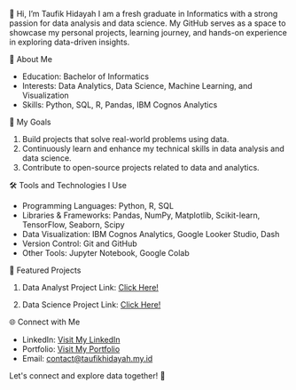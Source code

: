 👋 Hi, I’m Taufik Hidayah
I am a fresh graduate in Informatics with a strong passion for data analysis and data science. My GitHub serves as a space to showcase my personal projects, learning journey, and hands-on experience in exploring data-driven insights.

🎯 About Me
- Education: Bachelor of Informatics
- Interests: Data Analytics, Data Science, Machine Learning, and Visualization
- Skills: Python, SQL, R, Pandas, IBM Cognos Analytics

💼 My Goals
1. Build projects that solve real-world problems using data.
2. Continuously learn and enhance my technical skills in data analysis and data science.
3. Contribute to open-source projects related to data and analytics.

🛠️ Tools and Technologies I Use
- Programming Languages: Python, R, SQL
- Libraries & Frameworks: Pandas, NumPy, Matplotlib, Scikit-learn, TensorFlow, Seaborn, Scipy
- Data Visualization: IBM Cognos Analytics, Google Looker Studio, Dash
- Version Control: Git and GitHub
- Other Tools: Jupyter Notebook, Google Colab

📂 Featured Projects
1. Data Analyst Project
Link: [Click Here!](https://hidayah24.github.io)

2. Data Science Project
Link: [Click Here!]([https://hidayah24.github.io](https://github.com/hidayah24/data-science))

🌐 Connect with Me
- LinkedIn: [Visit My LinkedIn](https://www.linkedin.com/in/hidayah24)
- Portfolio: [Visit My Portfolio](https://hidayah24.github.io)
- Email: contact@taufikhidayah.my.id

Let's connect and explore data together! 🚀
